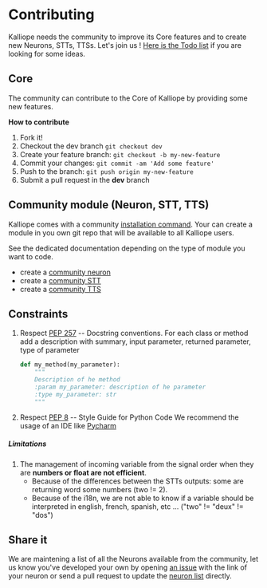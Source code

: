# Contributing

Kalliope needs the community to improve its Core features and to create new Neurons, STTs, TTSs. Let's join us !
[Here is the Todo list](https://trello.com/b/H0TecLSi/kalliopecore) if you are looking for some ideas.

## Core

The community can contribute to the Core of Kalliope by providing some new features.

**How to contribute**

1. Fork it!
1. Checkout the dev branch `git checkout dev`
1. Create your feature branch: `git checkout -b my-new-feature`
1. Commit your changes: `git commit -am 'Add some feature'`
1. Push to the branch: `git push origin my-new-feature`
1. Submit a pull request in the **dev** branch

## Community module (Neuron, STT, TTS)

Kalliope comes with a community [installation command](kalliope_cli.md). Your can create a module in you own git repo that will be available to all Kalliope users.

See the dedicated documentation depending on the type of module you want to code.
- create a [community neuron](contributing/contribute_neuron.md)
- create a [community STT](contributing/contribute_stt.md)
- create a [community TTS](contributing/contribute_tts.md)


## Constraints

1. Respect [PEP 257](https://www.python.org/dev/peps/pep-0257/) -- Docstring conventions. For each class or method add a description with summary, input parameter, returned parameter,  type of parameter
    ```python
    def my_method(my_parameter):
        """
        Description of he method
        :param my_parameter: description of he parameter
        :type my_parameter: str
        """
    ```
    
1. Respect [PEP 8](https://www.python.org/dev/peps/pep-0008/) -- Style Guide for Python Code
We recommend the usage of an IDE like [Pycharm](https://www.jetbrains.com/pycharm/)

##### Limitations

1. The management of incoming variable from the signal order when they are __numbers or float are not efficient__.
    - Because of the differences between the STTs outputs: some are returning word some numbers (two != 2). 
    - Because of the i18n, we are not able to know if a variable should be  interpreted in english, french, spanish, etc ... ("two" != "deux" != "dos")


## Share it

We are maintening a list of all the Neurons available from the community, let us know you've developed your own by opening [an issue](../../issues) with the link of your neuron or send a pull request to update the [neuron list](neuron_list.md) directly.
